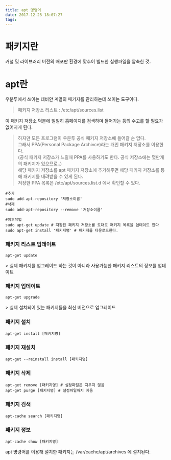 ```yaml
---
title: apt 명렁어
date: 2017-12-25 18:07:27
tags:
---
```


# 패키지란
커널 및 라이브러리 버전의 배포판 환경에 맞추어 빌드한 실행파일을 압축한 것.

# apt란
우분투에서 쓰이는 데비안 계열의 패키지를 관리하는데 쓰이는 도구이다.  
> 패키지 저장소 리스트 : /etc/apt/sources.list  

이 패키지 저장소 덕분에 일일히 홈페이지를 검색하며 들어가는 등의 수고를 할 필요가 없어지게 된다.  

> 하지만 모든 프로그램이 우분투 공식 패키지 저장소에 들어갈 순 없다.  
그래서 PPA(Personal Package Archivce)라는 개인 패키지 저장소를 이용한다.  
(공식 패키지 저장소가 느릴때 PPA를 사용하기도 한다. 공식 저장소에는 몇만개의 패키지가 있으므로..)  
해당 패키지 저장소를 apt 패키지 저장소에 추가해주면 해당 패키지 저장소를 통해 패키지를 내려받을 수 있게 된다.  
저장한 PPA 목록은 /etc/apt/sources.list.d 에서 확인할 수 있다.
```shell
#추가
sudo add-apt-repository '저장소이름'
#삭제
sudo add-apt-repository --remove '저장소이름'

#이후작업
sudo apt-get update # 저장된 패키지 저장소를 토대로 패키지 목록을 업데이트 한다
sudo apt-get install '패키지명' # 패키지를 다운로드한다.
```

### 패키지 리스트 업데이트
```
apt-get update
```
\> 실제 패키지를 업그레이드 하는 것이 아니라 사용가능한 패키지 리스트의 정보를 업데이트

### 패키지 업데이트
```
apt-get upgrade
```
\> 실제 설치되어 있는 패키지들을 최신 버전으로 업그레이드

### 패키지 설치
```
apt-get install [패키지명]
```

### 패키지 재설치
```
apt-get --reinstall install [패키지명]
```

### 패키지 삭제
```
apt-get remove [패키지명] # 설정파일은 지우지 않음
apt-get purge [패키지명] # 설정파일까지 지움
```

### 패키지 검색
```
apt-cache search [패키지명]
```

### 패키지 정보
```
apt-cache show [패키지명]
```

apt 명령어를 이용해 설치한 패키지는 \/var\/cache\/apt\/archives 에 설치된다.

<!-- more -->